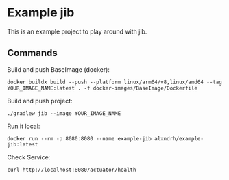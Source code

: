 # Example jib
This is an example project to play around with jib.

## Commands
Build and push BaseImage (docker):
```shell
docker buildx build --push --platform linux/arm64/v8,linux/amd64 --tag YOUR_IMAGE_NAME:latest . -f docker-images/BaseImage/Dockerfile
```

Build and push project:
```shell
./gradlew jib --image YOUR_IMAGE_NAME
```

Run it local:
```shell
docker run --rm -p 8080:8080 --name example-jib alxndrh/example-jib:latest
```

Check Service:
```shell
curl http://localhost:8080/actuator/health
```
